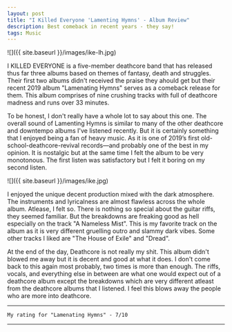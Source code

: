 ```yaml
---
layout: post
title: "I Killed Everyone 'Lamenting Hymns' - Album Review"
description: Best comeback in recent years - they say!
tags: Music
---
```


![]({{ site.baseurl }}/images/ike-lh.jpg)

I KILLED EVERYONE is a five-member deathcore band that has released thus far three albums based on themes of fantasy, death and struggles. 
Their first two albums didn't received the praise they ahould get but their recent 2019 album "Lamenating Hymns" serves as a comeback release for them.
This album comprises of nine crushing tracks with full of deathcore madness and runs over 33 minutes.

To be honest, I don't really have a whole lot to say about this one. The overall sound of Lamenting Hymns is similar to many of the 
other deathcore and downtempo albums I've listened recently. 
But it is certainly something that I enjoyed being a fan of heavy music. As it is one of 2019’s first old-school-deathcore-revival records—and probably one of the best in my opinion.
It is nostalgic but at the same time I felt the album to be very monotonous. The first listen was satisfactory but I felt it boring on my second listen.

![]({{ site.baseurl }}/images/ike.jpg)

I enjoyed the unique decent production mixed with the dark atmosphere. The instruments and lyricalness are almost flawless across the whole album. Atlease, I felt so.
There is nothing so special about the guitar riffs, they seemed familiar. But the breakdowns are freaking good as hell especially on the track "A Nameless Mist".
This is my favorite track on the album as it is very different gruelling outro and slammy dark vibes. Some other tracks I liked are "The House of Exile" and "Dread".

At the end of the day, Deathcore is not really my shit. This album didn't blowed me away but it is decent and good at what it does. 
I don't come back to this again most probably, two times is more than enough. The riffs, vocals, and everything else in between are what one would expect out of a 
deathcore album except the breakdowns which are very different atleast from the deathcore albums that I listened. I feel this blows away the people who are more into deathcore.

---

`My rating for "Lamenating Hymns" - 7/10`

---
